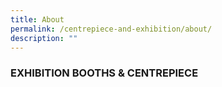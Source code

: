 ```yaml
---
title: About
permalink: /centrepiece-and-exhibition/about/
description: ""
---
```

<h3 style="font-color:black; font-align:center">EXHIBITION BOOTHS &amp; CENTREPIECE</h3>